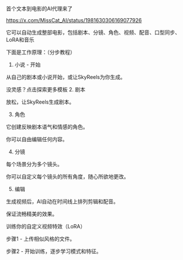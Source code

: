 首个文本到电影的AI代理来了

https://x.com/MissCat_AI/status/1981630306169077926

它可以自动生成整部电影，包括剧本、分镜、角色、视频、配音、口型同步、LoRA和音乐

下面是工作原理：（分步教程）

1. 小说 - 开始

从自己的剧本或小说开始，或让SkyReels为你生成。

没灵感？点击探索更多模板
2. 剧本

放松，让SkyReels生成剧本。

3. 角色

它创建反映剧本语气和情感的角色。

你可以自由编辑任何内容。

4. 分镜

每个场景分为多个镜头。

你可以自定义每个镜头的所有角度，随心所欲地更改。

5. 编辑

生成视频后，AI自动在时间线上排列剪辑和配音。

保证流畅精美的效果。

训练你的自定义视频特效（LoRA）

步骤1 - 上传相似风格的文件。

步骤2 - 开始训练，逐步学习模式和特征。






